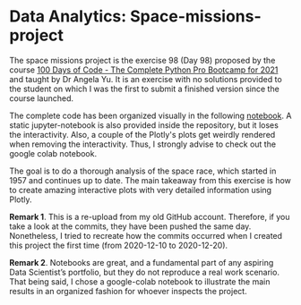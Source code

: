 # Data Analytics: Space-missions-project

The space missions project is the exercise 98 (Day 98) proposed by the course <a href="https://www.udemy.com/course/100-days-of-code/">100 Days of Code - The Complete Python Pro Bootcamp for 2021</a> and taught by Dr Angela Yu. It is an exercise with no solutions provided to the student on which I was the first to submit a finished version since the course launched.

The complete code has been organized visually in the following <a href="https://colab.research.google.com/drive/1LgG0qQJcgVFcL0FGPRC6kgRBEPoDNxE7?usp=sharing">notebook</a>. A static jupyter-notebook is also provided inside the repository, but it loses the interactivity. Also, a couple of the Plotly's plots get weirdly rendered when removing the interactivity. Thus, I strongly advise to check out the google colab notebook.

The goal is to do a thorough analysis of the space race, which started in 1957 and continues up to date. The main takeaway from this exercise is how to create amazing interactive plots with very detailed information using Plotly.

**Remark 1**. This is a re-upload from my old GitHub account. Therefore, if you take a look at the commits, they have been pushed the same day. Nonetheless, I tried to recreate how the commits occurred when I created this project the first time (from 2020-12-10 to 2020-12-20).

**Remark 2**. Notebooks are great, and a fundamental part of any aspiring Data Scientist’s portfolio, but they do not reproduce a real work scenario. That being said, I chose a google-colab notebook to illustrate the main results in an organized fashion for whoever inspects the project.
